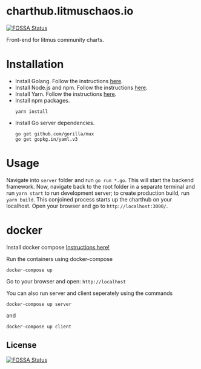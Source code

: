 # charthub.litmuschaos.io  
[![FOSSA Status](https://app.fossa.io/api/projects/git%2Bgithub.com%2Flitmuschaos%2Fcharthub.litmuschaos.io.svg?type=shield)](https://app.fossa.io/projects/git%2Bgithub.com%2Flitmuschaos%2Fcharthub.litmuschaos.io?ref=badge_shield)

Front-end for litmus community charts.

# Installation
- Install Golang. Follow the instructions [here](https://golang.org/doc/install).
- Install Node.js and npm. Follow the instructions [here](https://nodejs.org/en/download/current/).
- Install Yarn. Follow the instructions [here](https://yarnpkg.com/en/docs/install).
- Install npm packages.
  ```
  yarn install  
  ```
- Install Go server dependencies.
  ```
  go get github.com/gorilla/mux
  go get gopkg.in/yaml.v3
  ```

# Usage
Navigate into `server` folder and run `go run *.go`. This will start the backend framework. 
Now, navigate back to the root folder in a separate terminal and run `yarn start` to run development server; 
to create production build, run `yarn build`. This conjoined process starts up the charthub on your localhost. 
Open your browser and go to `http://localhost:3000/`.

# docker

Install docker compose [Instructions here!](https://docs.docker.com/compose/install/)

Run the containers using docker-compose

```docker-compose up```

Go to your browser and open: `http://localhost`

You can also run server and client seperately using the commands

```docker-compose up server```

and

```docker-compose up client```

## License
[![FOSSA Status](https://app.fossa.io/api/projects/git%2Bgithub.com%2Flitmuschaos%2Fcharthub.litmuschaos.io.svg?type=large)](https://app.fossa.io/projects/git%2Bgithub.com%2Flitmuschaos%2Fcharthub.litmuschaos.io?ref=badge_large)